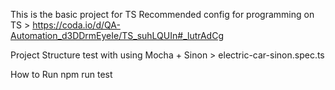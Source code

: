 This is the basic project for TS
Recommended config for programming on TS >  https://coda.io/d/QA-Automation_d3DDrmEyeIe/TS_suhLQUIn#_lutrAdCg

Project Structure
test with using Mocha + Sinon > electric-car-sinon.spec.ts

How to Run
npm run test